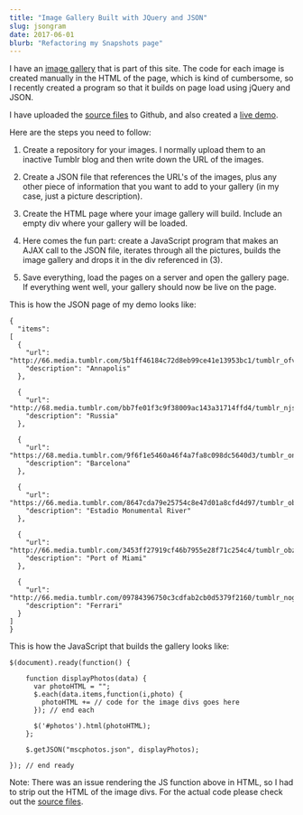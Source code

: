 ```yaml
---
title: "Image Gallery Built with JQuery and JSON"
slug: jsongram
date: 2017-06-01
blurb: "Refactoring my Snapshots page"
---
```


I have an [image gallery](../snapshots) that is part of this site. The code for each image is created manually in the HTML of the page, which is kind of cumbersome, so I recently created a program so that it builds on page load using jQuery and JSON.

I have uploaded the [source files](https://github.com/mariobox/jsongallery) to Github, and also created a [live demo](http://mariosanchez.org/jsongallery/).

Here are the steps you need to follow:

1. Create a repository for your images. I normally upload them to an inactive Tumblr blog and then write down the URL of the images.

2. Create a JSON file that references the URL's of the images, plus any other piece of information that you want to add to your gallery (in my case, just a picture description).

3. Create the HTML page where your image gallery will build. Include an empty div where your gallery will be loaded.

4. Here comes the fun part: create a JavaScript program that makes an AJAX call to the JSON file, iterates through all the pictures, builds the image gallery and drops it in the div referenced in (3).

5. Save everything, load the pages on a server and open the gallery page. If everything went well, your gallery should now be live on the page.

This is how the JSON page of my demo looks like:

<pre><code>{
  "items": 
[
  {
    "url": "http://66.media.tumblr.com/5b1ff46184c72d8eb99ce41e13953bc1/tumblr_ofv7d2aqfP1qz7ur9o2_540.jpg",
    "description": "Annapolis"
  },

  {
    "url": "http://68.media.tumblr.com/bb7fe01f3c9f38009ac143a31714ffd4/tumblr_njsbfyVTKX1qz7ur9o1_540.jpg",
    "description": "Russia"
  },

  {
    "url": "https://68.media.tumblr.com/9f6f1e5460a46f4a7fa8c098dc5640d3/tumblr_on36eqLWVA1qz7ur9o1_540.jpg",
    "description": "Barcelona"
  },

  {
    "url": "https://66.media.tumblr.com/8647cda79e25754c8e47d01a8cfd4d97/tumblr_obzannm7fP1qz7ur9o1_540.jpg",
    "description": "Estadio Monumental River"
  },
  
  {
    "url": "http://66.media.tumblr.com/3453ff27919cf46b7955e28f71c254c4/tumblr_obza4vDzSq1qz7ur9o1_540.jpg",
    "description": "Port of Miami"
  },

  {
    "url": "http://66.media.tumblr.com/09784396750c3cdfab2cb0d5379f2160/tumblr_nogpcm9V3V1qz7ur9o7_540.jpg",
    "description": "Ferrari"
  }
]
}</code></pre>

This is how the JavaScript that builds the gallery looks like:

<pre><code>$(document).ready(function() {
    
    function displayPhotos(data) {
      var photoHTML = "";
      $.each(data.items,function(i,photo) {
        photoHTML += // code for the image divs goes here
      }); // end each
      
      $('#photos').html(photoHTML);
    };

    $.getJSON("mscphotos.json", displayPhotos);

}); // end ready</code></pre>

Note: There was an issue rendering the JS function above in HTML, so I had to strip out the HTML of the image divs. For the actual code please check out the <a href="https://github.com/mariobox/jsongallery">source files</a>.


